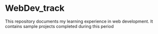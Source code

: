 # WebDev_track
This repository documents my learning experience in web development. It contains sample projects completed during this period
